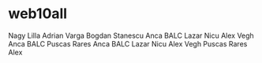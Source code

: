 # web10all
Nagy Lilla
Adrian Varga
Bogdan Stanescu
Anca BALC
Lazar Nicu
Alex Vegh
Anca BALC
Puscas Rares
Anca BALC
Lazar Nicu
Alex Vegh
Puscas Rares
Alex

